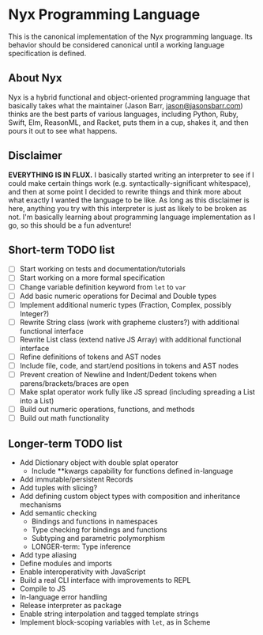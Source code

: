 # Nyx Programming Language

This is the canonical implementation of the Nyx programming language. Its behavior should be considered canonical until a working language specification is defined.

## About Nyx

Nyx is a hybrid functional and object-oriented programming language that basically takes what the maintainer (Jason Barr, jason@jasonsbarr.com) thinks are the best parts of various languages, including Python, Ruby, Swift, Elm, ReasonML, and Racket, puts them in a cup, shakes it, and then pours it out to see what happens.

## Disclaimer

**EVERYTHING IS IN FLUX.** I basically started writing an interpreter to see if I could make certain things work (e.g. syntactically-significant whitespace), and then at some point I decided to rewrite things and think more about what exactly I wanted the language to be like. As long as this disclaimer is here, anything you try with this interpreter is just as likely to be broken as not. I'm basically learning about programming language implementation as I go, so this should be a fun adventure!

## Short-term TODO list
- [ ] Start working on tests and documentation/tutorials
- [ ] Start working on a more formal specification
- [ ] Change variable definition keyword from `let` to `var`
- [ ] Add basic numeric operations for Decimal and Double types
- [ ] Implement additional numeric types (Fraction, Complex, possibly Integer?)
- [ ] Rewrite String class (work with grapheme clusters?) with additional functional interface
- [ ] Rewrite List class (extend native JS Array) with additional functional interface
- [ ] Refine definitions of tokens and AST nodes
- [ ] Include file, code, and start/end positions in tokens and AST nodes
- [ ] Prevent creation of Newline and Indent/Dedent tokens when parens/brackets/braces are open
- [ ] Make splat operator work fully like JS spread (including spreading a List into a List)
- [ ] Build out numeric operations, functions, and methods
- [ ] Build out math functionality

## Longer-term TODO list
- Add Dictionary object with double splat operator
  - Include **kwargs capability for functions defined in-language
- Add immutable/persistent Records
- Add tuples with slicing?
- Add defining custom object types with composition and inheritance mechanisms
- Add semantic checking
  - Bindings and functions in namespaces
  - Type checking for bindings and functions
  - Subtyping and parametric polymorphism
  - LONGER-term: Type inference
- Add type aliasing
- Define modules and imports
- Enable interoperativity with JavaScript
- Build a real CLI interface with improvements to REPL
- Compile to JS
- In-language error handling
- Release interpreter as package
- Enable string interpolation and tagged template strings
- Implement block-scoping variables with `let`, as in Scheme

